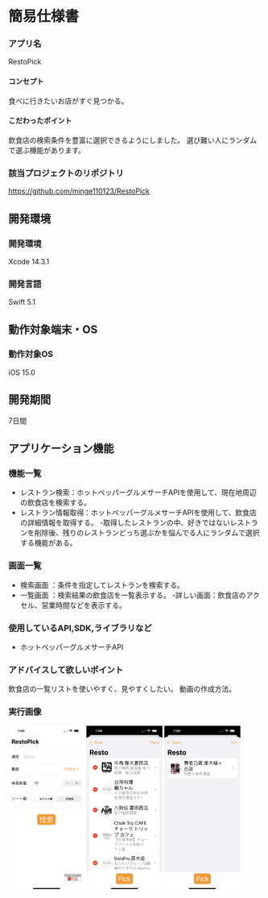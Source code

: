 # 簡易仕様書


### アプリ名
RestoPick

#### コンセプト
食べに行きたいお店がすぐ見つかる。

#### こだわったポイント
飲食店の検索条件を豊富に選択できるようにしました。
選び難い人にランダムで選ぶ機能があります。



### 該当プロジェクトのリポジトリ
https://github.com/minge110123/RestoPick

## 開発環境
### 開発環境
Xcode 14.3.1

### 開発言語
Swift 5.1

## 動作対象端末・OS
### 動作対象OS
iOS 15.0

## 開発期間
7日間

## アプリケーション機能

### 機能一覧
- レストラン検索：ホットペッパーグルメサーチAPIを使用して、現在地周辺の飲食店を検索する。
- レストラン情報取得：ホットペッパーグルメサーチAPIを使用して、飲食店の詳細情報を取得する。
-取得したレストランの中、好きではないレストランを削除後、残りのレストランどっち選ぶかを悩んでる人にランダムで選択する機能がある。

### 画面一覧
- 検索画面 ：条件を指定してレストランを検索する。
- 一覧画面 ：検索結果の飲食店を一覧表示する。
-詳しい画面：飲食店のアクセル、営業時間などを表示する。

### 使用しているAPI,SDK,ライブラリなど
- ホットペッパーグルメサーチAPI

### アドバイスして欲しいポイント
飲食店の一覧リストを使いやすく、見やすくしたい。
動画の作成方法。

### 実行画像
<img src="https://github.com/minge110123/RestoPick/blob/main/RestoPick.xcodeproj/1.PNG" width="30%" height="30%">
<img src="https://github.com/minge110123/RestoPick/blob/main/RestoPick.xcodeproj/2.PNG" width="30%" height="30%">
<img src="https://github.com/minge110123/RestoPick/blob/main/RestoPick.xcodeproj/3.PNG" width="30%" height="30%">
